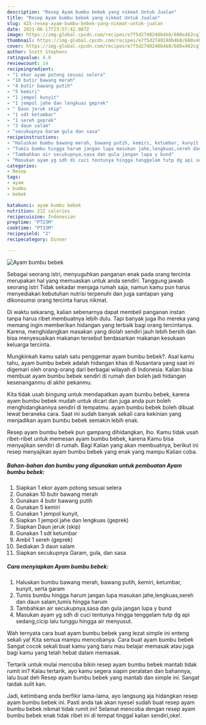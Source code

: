 ```yaml
---
description: "Resep Ayam bumbu bebek yang nikmat Untuk Jualan"
title: "Resep Ayam bumbu bebek yang nikmat Untuk Jualan"
slug: 425-resep-ayam-bumbu-bebek-yang-nikmat-untuk-jualan
date: 2021-06-17T23:57:42.087Z
image: https://img-global.cpcdn.com/recipes/e7f5d2740240b4b8/680x482cq70/ayam-bumbu-bebek-foto-resep-utama.jpg
thumbnail: https://img-global.cpcdn.com/recipes/e7f5d2740240b4b8/680x482cq70/ayam-bumbu-bebek-foto-resep-utama.jpg
cover: https://img-global.cpcdn.com/recipes/e7f5d2740240b4b8/680x482cq70/ayam-bumbu-bebek-foto-resep-utama.jpg
author: Scott Stephens
ratingvalue: 4.9
reviewcount: 14
recipeingredient:
- "1 ekor ayam potong sesuai selera"
- "10 butir bawang merah"
- "4 butir bawang putih"
- "5 kemiri"
- "1 jempol kunyit"
- "1 jempol jahe dan lengkuas geprek"
- " Daun jeruk skip"
- "1 sdt ketumbar"
- "1 sereh geprek"
- "3 daun salam"
- "secukupnya Garam gula dan sasa"
recipeinstructions:
- "Haluskan bumbu bawang merah, bawang putih, kemiri, ketumbar, kunyit, serta garam"
- "Tumis bumbu hingga harum jangan lupa masukan jahe,lengkuas,sereh dan daun salam,tumis hingga harum"
- "Tambahkan air secukupnya,sasa dan gula jangan lupa y bund"
- "Masukan ayam yg sdh di cuci tentunya hingga tenggelam tutp dg api sedang,cicip lalu tunggu hingga air menyusut."
categories:
- Resep
tags:
- ayam
- bumbu
- bebek

katakunci: ayam bumbu bebek 
nutrition: 212 calories
recipecuisine: Indonesian
preptime: "PT23M"
cooktime: "PT33M"
recipeyield: "2"
recipecategory: Dinner

---
```



![Ayam bumbu bebek](https://img-global.cpcdn.com/recipes/e7f5d2740240b4b8/680x482cq70/ayam-bumbu-bebek-foto-resep-utama.jpg)

Sebagai seorang istri, menyuguhkan panganan enak pada orang tercinta merupakan hal yang memuaskan untuk anda sendiri. Tanggung jawab seorang istri Tidak sekadar menjaga rumah saja, namun kamu pun harus menyediakan kebutuhan nutrisi terpenuhi dan juga santapan yang dikonsumsi orang tercinta harus nikmat.

Di waktu  sekarang, kalian sebenarnya dapat membeli panganan instan tanpa harus ribet membuatnya lebih dulu. Tapi banyak juga lho mereka yang memang ingin memberikan hidangan yang terbaik bagi orang tercintanya. Karena, menghidangkan masakan yang diolah sendiri jauh lebih bersih dan bisa menyesuaikan makanan tersebut berdasarkan makanan kesukaan keluarga tercinta. 



Mungkinkah kamu salah satu penggemar ayam bumbu bebek?. Asal kamu tahu, ayam bumbu bebek adalah hidangan khas di Nusantara yang saat ini digemari oleh orang-orang dari berbagai wilayah di Indonesia. Kalian bisa membuat ayam bumbu bebek sendiri di rumah dan boleh jadi hidangan kesenanganmu di akhir pekanmu.

Kita tidak usah bingung untuk mendapatkan ayam bumbu bebek, karena ayam bumbu bebek mudah untuk dicari dan juga anda pun boleh menghidangkannya sendiri di tempatmu. ayam bumbu bebek boleh dibuat lewat beraneka cara. Saat ini sudah banyak sekali cara kekinian yang menjadikan ayam bumbu bebek semakin lebih enak.

Resep ayam bumbu bebek pun gampang dihidangkan, lho. Kamu tidak usah ribet-ribet untuk memesan ayam bumbu bebek, karena Kamu bisa menyajikan sendiri di rumah. Bagi Kalian yang akan membuatnya, berikut ini resep menyajikan ayam bumbu bebek yang enak yang mampu Kalian coba.

<!--inarticleads1-->

##### Bahan-bahan dan bumbu yang digunakan untuk pembuatan Ayam bumbu bebek:

1. Siapkan 1 ekor ayam potong sesuai selera
1. Gunakan 10 butir bawang merah
1. Gunakan 4 butir bawang putih
1. Gunakan 5 kemiri
1. Gunakan 1 jempol kunyit,
1. Siapkan 1 jempol jahe dan lengkuas (geprek)
1. Siapkan  Daun jeruk (skip)
1. Gunakan 1 sdt ketumbar
1. Ambil 1 sereh (geprek)
1. Sediakan 3 daun salam
1. Siapkan secukupnya Garam, gula, dan sasa




<!--inarticleads2-->

##### Cara menyiapkan Ayam bumbu bebek:

1. Haluskan bumbu bawang merah, bawang putih, kemiri, ketumbar, kunyit, serta garam
1. Tumis bumbu hingga harum jangan lupa masukan jahe,lengkuas,sereh dan daun salam,tumis hingga harum
1. Tambahkan air secukupnya,sasa dan gula jangan lupa y bund
1. Masukan ayam yg sdh di cuci tentunya hingga tenggelam tutp dg api sedang,cicip lalu tunggu hingga air menyusut.




Wah ternyata cara buat ayam bumbu bebek yang lezat simple ini enteng sekali ya! Kita semua mampu mencobanya. Cara buat ayam bumbu bebek Sangat cocok sekali buat kamu yang baru mau belajar memasak atau juga bagi kamu yang telah hebat dalam memasak.

Tertarik untuk mulai mencoba bikin resep ayam bumbu bebek mantab tidak rumit ini? Kalau tertarik, ayo kamu segera siapin peralatan dan bahannya, lalu buat deh Resep ayam bumbu bebek yang mantab dan simple ini. Sangat taidak sulit kan. 

Jadi, ketimbang anda berfikir lama-lama, ayo langsung aja hidangkan resep ayam bumbu bebek ini. Pasti anda tak akan nyesel sudah buat resep ayam bumbu bebek nikmat tidak rumit ini! Selamat mencoba dengan resep ayam bumbu bebek enak tidak ribet ini di tempat tinggal kalian sendiri,oke!.

